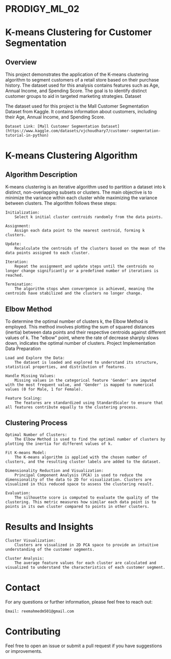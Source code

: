 # PRODIGY_ML_02


# K-means Clustering for Customer Segmentation

## Overview
This project demonstrates the application of the K-means clustering algorithm to segment customers of a retail store based on their purchase history. The dataset used for this analysis contains features such as Age, Annual Income, and Spending Score. The goal is to identify distinct customer groups to aid in targeted marketing strategies.
Dataset

The dataset used for this project is the Mall Customer Segmentation Dataset from Kaggle. It contains information about customers, including their Age, Annual Income, and Spending Score.

    Dataset Link: [Mall Customer Segmentation Dataset](https://www.kaggle.com/datasets/vjchoudhary7/customer-segmentation-tutorial-in-python)

# K-means Clustering Algorithm
## Algorithm Description

K-means clustering is an iterative algorithm used to partition a dataset into k distinct, non-overlapping subsets or clusters. The main objective is to minimize the variance within each cluster while maximizing the variance between clusters. The algorithm follows these steps:

    Initialization:
        Select k initial cluster centroids randomly from the data points.

    Assignment:
        Assign each data point to the nearest centroid, forming k clusters.

    Update:
        Recalculate the centroids of the clusters based on the mean of the data points assigned to each cluster.

    Iteration:
        Repeat the assignment and update steps until the centroids no longer change significantly or a predefined number of iterations is reached.

    Termination:
        The algorithm stops when convergence is achieved, meaning the centroids have stabilized and the clusters no longer change.

## Elbow Method

To determine the optimal number of clusters k, the Elbow Method is employed. This method involves plotting the sum of squared distances (inertia) between data points and their respective centroids against different values of k. The "elbow" point, where the rate of decrease sharply slows down, indicates the optimal number of clusters.
Project Implementation
Data Preparation

    Load and Explore the Data:
        The dataset is loaded and explored to understand its structure, statistical properties, and distribution of features.

    Handle Missing Values:
        Missing values in the categorical feature 'Gender' are imputed with the most frequent value, and 'Gender' is mapped to numerical values (0 for Male, 1 for Female).

    Feature Scaling:
        The features are standardized using StandardScaler to ensure that all features contribute equally to the clustering process.

## Clustering Process

    Optimal Number of Clusters:
        The Elbow Method is used to find the optimal number of clusters by plotting the inertia for different values of k.

    Fit K-means Model:
        The K-means algorithm is applied with the chosen number of clusters, and the resulting cluster labels are added to the dataset.

    Dimensionality Reduction and Visualization:
        Principal Component Analysis (PCA) is used to reduce the dimensionality of the data to 2D for visualization. Clusters are visualized in this reduced space to assess the clustering result.

    Evaluation:
        The silhouette score is computed to evaluate the quality of the clustering. This metric measures how similar each data point is to points in its own cluster compared to points in other clusters.

# Results and Insights

    Cluster Visualization:
        Clusters are visualized in 2D PCA space to provide an intuitive understanding of the customer segments.

    Cluster Analysis:
        The average feature values for each cluster are calculated and visualized to understand the characteristics of each customer segment.

# Contact

For any questions or further information, please feel free to reach out:

    Email: reemahmedm501@gmail.com


# Contributing

Feel free to open an issue or submit a pull request if you have suggestions or improvements.
